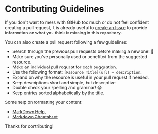# Contributing Guidelines

If you don't want to mess with GitHub too much or do not feel confident
creating a pull request, it is already useful to [create an Issue](https://github.com/nlewo/awesome-gandi/issues)
to provide information on what you think is missing in this repository.

You can also create a pull request following a few guidelines:

- Search through the previous pull requests before making a new one! 🙏
- Make sure you've personally used or benefited from the suggested resource.
- Make an individual pull request for each suggestion.
- Use the following format: `[Resource Title](url) — description.`
- Expand on why the resource is useful in your pull request if needed.
- Keep descriptions short and simple, but descriptive. 
- Double check your spelling and grammar! 😁
- Keep entries sorted alphabetically by the title.

Some help on formatting your content:

- [MarkDown Help](https://help.github.com/articles/github-flavored-markdown),
- [Markdown Cheatsheet](https://github.com/adam-p/markdown-here/wiki/Markdown-Cheatsheet)

Thanks for contributing!
